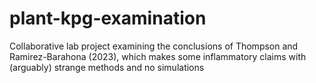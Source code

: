 # plant-kpg-examination
Collaborative lab project examining the conclusions of Thompson and Ramirez-Barahona (2023), which makes some inflammatory claims with (arguably) strange methods and no simulations
